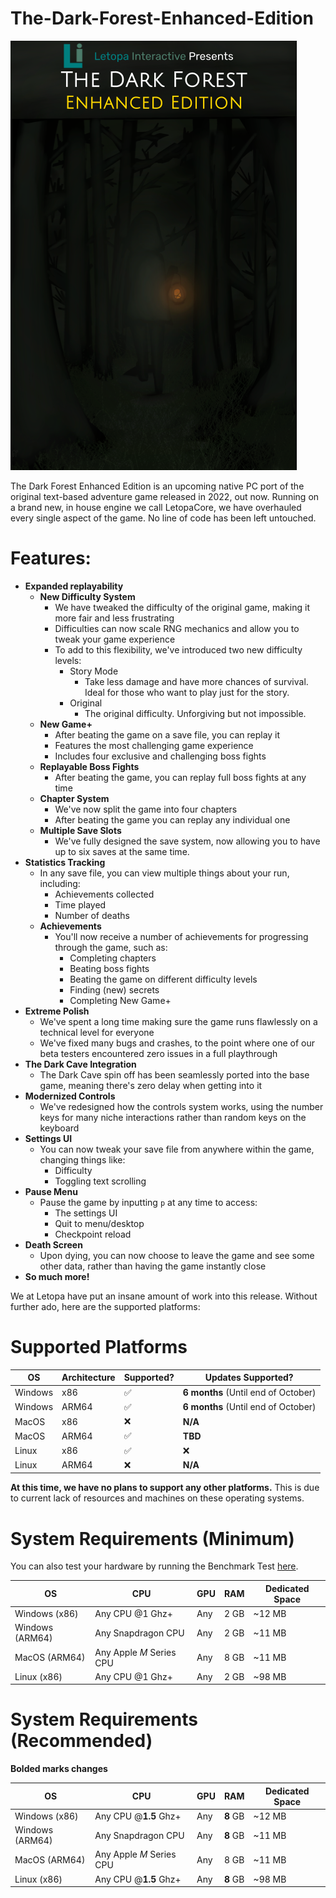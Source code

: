 # The-Dark-Forest-Enhanced-Edition

![CoverArt](https://github.com/Letopa-Interactive/The-Dark-Forest-Enhanced-Edition/blob/main/CoverArt.png)

The Dark Forest Enhanced Edition is an upcoming native PC port of the original text-based adventure game released in 2022, out now. 
Running on a brand new, in house engine we call LetopaCore, we have overhauled every single aspect of the game. No line of code has been left untouched.
# Features:
* **Expanded replayability**
	* **New Difficulty System**
		* We have tweaked the difficulty of the original game, making it more fair and less frustrating
		* Difficulties can now scale RNG mechanics and allow you to tweak your game experience
		* To add to this flexibility, we've introduced two new difficulty levels:
			* Story Mode
				* Take less damage and have more chances of survival. Ideal for those who want to play just for the story.
			* Original
				* The original difficulty. Unforgiving but not impossible.
	* **New Game+**
		* After beating the game on a save file, you can replay it
		* Features the most challenging game experience
		* Includes four exclusive and challenging boss fights 
	* **Replayable Boss Fights**
		* After beating the game, you can replay full boss fights at any time
	* **Chapter System**
		* We've now split the game into four chapters
		* After beating the game you can replay any individual one
	* **Multiple Save Slots**
		* We've fully designed the save system, now allowing you to have up to six saves at the same time.
* **Statistics Tracking**
	* In any save file, you can view multiple things about your run, including:
		* Achievements collected
		* Time played
		* Number of deaths
	* **Achievements**
		* You'll now receive a number of achievements for progressing through the game, such as:
			* Completing chapters
			* Beating boss fights
			* Beating the game on different difficulty levels
			* Finding (new) secrets
			* Completing New Game+
* **Extreme Polish**
	* We've spent a long time making sure the game runs flawlessly on a technical level for everyone
	* We've fixed many bugs and crashes, to the point where one of our beta testers encountered zero issues in a full playthrough
* **The Dark Cave Integration**
	* The Dark Cave spin off has been seamlessly ported into the base game, meaning there's zero delay when getting into it
* **Modernized Controls**
	* We've redesigned how the controls system works, using the number keys for many niche interactions rather than random keys on the keyboard
* **Settings UI**
	* You can now tweak your save file from anywhere within the game, changing things like:
		* Difficulty
		* Toggling text scrolling
* **Pause Menu**
	* Pause the game by inputting `p` at any time to access:
		* The settings UI
		* Quit to menu/desktop
		* Checkpoint reload
* **Death Screen**
	* Upon dying, you can now choose to leave the game and see some other data, rather than having the game instantly close
* **So much more!**

We at Letopa have put an insane amount of work into this release. Without further ado, here are the supported platforms:

# Supported Platforms

| OS      | Architecture | Supported? | Updates Supported?                  |
| ------- | ------------ | ---------- | ----------------------------------- |
| Windows | x86          | ✅          | **6 months** (Until end of October) |
| Windows | ARM64        | ✅          | **6 months** (Until end of October) |
| MacOS   | x86          | ❌          | **N/A**                             |
| MacOS   | ARM64        | ✅          | **TBD**                             |
| Linux   | x86          | ✅          | ❌                                   |
| Linux   | ARM64        | ❌          | **N/A**                             |

**At this time, we have no plans to support any other platforms.** This is due to current lack of resources and machines on these operating systems.

# System Requirements (Minimum)

You can also test your hardware by running the Benchmark Test [here](https://github.com/Letopa-Interactive/The-Dark-Forest-Enhanced-Edition/releases/tag/benchmark-v1.0.0).

| OS              | CPU                      | GPU | RAM  | Dedicated Space |
| --------------- | ------------------------ | --- | ---- | --------------- |
| Windows (x86)   | Any CPU @1 Ghz+          | Any | 2 GB | ~12 MB          |
| Windows (ARM64) | Any Snapdragon CPU       | Any | 2 GB | ~11 MB          |
| MacOS (ARM64)   | Any Apple *M* Series CPU | Any | 8 GB | ~11 MB          |
| Linux (x86)     | Any CPU @1 Ghz+          | Any | 2 GB | ~98 MB          |
# System Requirements (Recommended)
**Bolded marks changes**

| OS              | CPU                      | GPU | RAM      | Dedicated Space |
| --------------- | ------------------------ | --- | -------- | --------------- |
| Windows (x86)   | Any CPU @**1.5** Ghz+    | Any | **8** GB | ~12 MB          |
| Windows (ARM64) | Any Snapdragon CPU       | Any | **8** GB | ~11 MB          |
| MacOS (ARM64)   | Any Apple *M* Series CPU | Any | 8 GB     | ~11 MB          |
| Linux (x86)     | Any CPU @**1.5** Ghz+    | Any | **8** GB | ~98 MB          |
